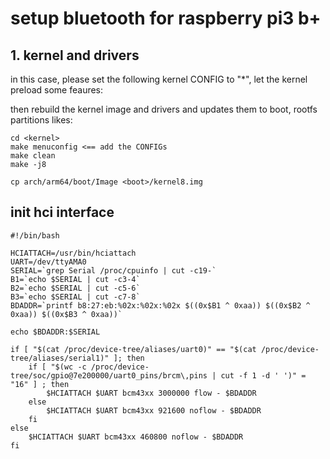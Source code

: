 # setup bluetooth for raspberry pi3 b+
## 1. kernel and drivers
in this case, please set the following kernel CONFIG to "*", let the kernel preload some feaures:

then rebuild the kernel image and drivers and updates them to boot, rootfs partitions likes:
```shell
cd <kernel>
make menuconfig <== add the CONFIGs
make clean
make -j8

cp arch/arm64/boot/Image <boot>/kernel8.img
```

## init hci interface
```shell
#!/bin/bash

HCIATTACH=/usr/bin/hciattach
UART=/dev/ttyAMA0
SERIAL=`grep Serial /proc/cpuinfo | cut -c19-`
B1=`echo $SERIAL | cut -c3-4`
B2=`echo $SERIAL | cut -c5-6`
B3=`echo $SERIAL | cut -c7-8`
BDADDR=`printf b8:27:eb:%02x:%02x:%02x $((0x$B1 ^ 0xaa)) $((0x$B2 ^ 0xaa)) $((0x$B3 ^ 0xaa))`

echo $BDADDR:$SERIAL

if [ "$(cat /proc/device-tree/aliases/uart0)" == "$(cat /proc/device-tree/aliases/serial1)" ]; then
	if [ "$(wc -c /proc/device-tree/soc/gpio@7e200000/uart0_pins/brcm\,pins | cut -f 1 -d ' ')" = "16" ] ; then
		$HCIATTACH $UART bcm43xx 3000000 flow - $BDADDR
	else
		$HCIATTACH $UART bcm43xx 921600 noflow - $BDADDR
	fi
else
	$HCIATTACH $UART bcm43xx 460800 noflow - $BDADDR
fi

```
